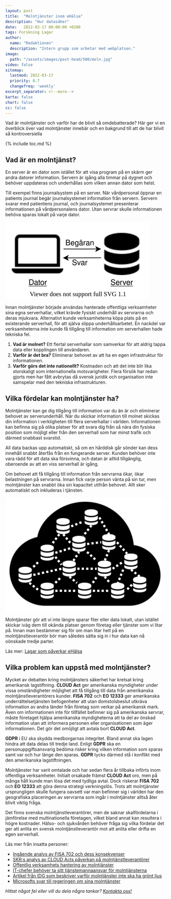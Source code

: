 ```yaml
---
layout: post
title:  "Molntjänster inom eHälsa"
description: "Hur datasäker"
date:   2022-03-17 08:00:00 +0200
tags: Forskning Lagar
author:
  name: "Redaktionen"
  description: "Intern grupp som arbetar med webplatsen."
image:
  path: "/assets/images/post-head/500/moln.jpg"
video: false
sitemap:
  lastmod: 2022-03-17
  priority: 0.7
  changefreq: 'weekly'
excerpt_separator: <!--more-->
karta: false
chart: false
cc: false
---
```


Vad är molntjänster och varför har de blivit så omdebatterade? Här ger vi en överblick över vad molntjänster innebär och en bakgrund till att de har blivit så kontroversiella

<!--more-->

{% include toc.md %}

## Vad är en molntjänst?

En server är en dator som istället för att visa program på en skärm ger andra datorer information. Servern är igång alla timmar på dygnet och behöver uppdateras och underhållas som vilken annan dator som helst.

Till exempel finns journalsystem på en server. När vårdpersonal öppnar en patients journal begär journalsystemet information från servern. Servern svarar med patientens journal, och journalsystemet presenterar informationen på vårdpersonalens dator. Utan servrar skulle informationen behöva sparas lokalt på varje dator.

![](/assets/images/post-assets/server.svg "Server")

Innan molntjänster började användas hanterade offentliga verksamheter sina egna serverhallar, vilket krävde fysiskt underhåll av servrarna och deras mjukvara. Alternativt kunde verksamheterna köpa plats på en existerande serverhall, för att själva slippa underhållsarbetet. En nackdel var verksamheterna inte kunde få tillgång till information om serverhallen hade tekniska fel.

1. **Vad är molnet?** Ett flertal serverhallar som samverkar för att aldrig tappa data eller kopplingen till användaren.
2. **Varför är det bra?** Eliminerar behovet av att ha en egen infrastruktur för informationen.
3. **Varför görs det inte nationellt?** Kostnaden och att det inte blir lika storskaligt som internationella motsvarigheter. Flera försök har redan gjorts men har fått avbrytas då svensk juridik och organisation inte samspelar med den tekniska infrastrukturen.

## Vilka fördelar kan molntjänster ha?
Molntjänster kan ge dig tillgång till information var du än är och eliminerar behovet av serverunderhåll. När du skickar information till molnet skickas din information i verkligheten till flera serverhallar i världen. Informationen kan befinna sig på olika platser för att svara dig  från så nära din fysiska position som möjligt eller från den serverhall som har minst trafik och därmed snabbast svarstid.

All data backas upp automatiskt, så om en hårddisk går sönder kan dess innehåll snabbt återfås från en fungerande server. Kunden behöver inte vara rädd för att data ska försvinna, och datan är alltid tillgänglig, oberoende av att en viss serverhall är igång.

Om behovet att få tillgång till information från servrarna ökar, ökar belastningen på servrarna. Innan fick varje person vänta på sin tur, men molntjänster kan snabbt öka sin kapacitet utifrån behovet. Allt sker automatiskt och inkluderas i tjänsten.

![](/assets/images/post-assets/cloud.svg "Molntjänst")

Molntjänster gör att vi inte längre sparar filer eller data lokalt, utan istället skickar iväg dem till okända platser genom företag eller tjänster som vi litar på. Innan man bestämmer sig för om man litar helt på en molntjänstleverantör bör man således sätta sig in i hur data kan nå oönskade tredje parter.

Läs mer: [Lagar som påverkar eHälsa](/2021/07/29/lagar.html)

## Vilka problem kan uppstå med molntjänster?
Mycket av debatten kring molntjänsters säkerhet har kretsat kring amerikansk lagstiftning. **CLOUD Act** ger amerikanska myndigheter under vissa omständigheter möjlighet att få tillgång till data från amerikanska molntjänstleverantörers kunder. **FISA 702** och **EO 12333** ger amerikanska underrättelsetjänsten befogenheter att utan domstolsbeslut utkräva information av andra länder från företag som verkar på amerikansk mark. Även om informationen inte för tillfället befinner sig på amerikanska servrar, måste företaget hjälpa amerikanska myndigheterna att ta del av önskad information utan att informera personen eller organisationen som äger informationen. Det gör det omöjligt att avtala bort **CLOUD Act**.

**GDPR** i EU ska skydda medborgarnas integritet. Bland annat ska lagen hindra att data delas till tredje land. Enligt **GDPR** ska en personuppgiftsansvarig bedöma risker kring vilken information som sparas samt var och hur länge den sparas. **GDPR** tycks därmed stå i konflikt med den amerikanska lagstiftningen.

Molntjänster har varit omtalade och har sedan flera år tillbaka införts inom offentliga verksamheter. Initialt orsakade främst **CLOUD Act** oro,  men på många håll kunde man lösa det med tydliga avtal. Dock riskerar **FISA 702** och **EO 12333** att göra denna strategi verkningslös. Trots att molntjänster ursprungligen skulle fungera oavsett var man befinner sig i världen har den geografiska placeringen av servrarna som ingår i molntjänster alltså åter blivit viktig fråga.

Det finns svenska molntjänstleverantörer, men de saknar skalfördelarna i jämförelse med multinationella företagen, vilket bland annat kan resultera i högre kostnader. Hälso- och sjukvården behöver fråga sig vilka fördelar det ger att anlita en svensk molntjänstleverantör mot att anlita eller drifta en egen serverhall.

Läs mer från insatta personer:

* [Ingående analys av FISA 702 och dess konsekvenser](https://kryptera.se/molntjanster-och-fisa-702/)
* [SKR:s analys av CLOUD Acts påverkan på molntjänstleverantörer](https://skr.se/download/18.4d3d64e3177db55b1663107c/1615462780595/Molntj%C3%A4nster%20v%C3%A4gledning%20Cloud%20Act%20191025%20LI%20slutlig.pdf)
* [Offentlig verksamhets hantering av molntjänster]( https://marcusosterberg.se/cloud-act.html)
* [IT-chefer behöver ta sitt tjänstemannaansvar för molntjänsterna](https://fiaewald.se/blogg/digitalt-tjanstemannaansvar/)
* [Artikel från IDG som beskriver varför molntjänster inte ska ha grönt ljus]( https://computersweden.idg.se/2.2683/1.746169/debatt-amerikanska-molntjanster)
* [Microsofts svar till regeringen om sina molntjänster]( https://www.regeringen.se/48f9c0/contentassets/a415dda1610244df9e94d58148c012fe/159microsoftbilaga3.pdf)

_Hittat något fel eller vill du dela några tankar? [Kontakta oss!](/index.html#form-message)_